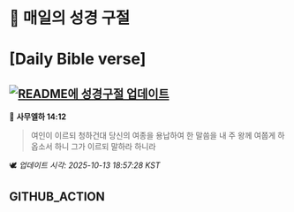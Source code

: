 # 🙏 매일의 성경 구절
# [Daily Bible verse]
## [![README에 성경구절 업데이트](https://github.com/DONGSUKA/first_test/actions/workflows/update-readme-bible.yml/badge.svg)](https://github.com/DONGSUKA/first_test/actions/workflows/update-readme-bible.yml)
<!-- START_BIBLE_VERSE -->
📖 **사무엘하 14:12**
> 여인이 이르되 청하건대 당신의 여종을 용납하여 한 말씀을 내 주 왕께 여쭙게 하옵소서 하니 그가 이르되 말하라 하니라

🕊️ _업데이트 시각: 2025-10-13 18:57:28 KST_
  <!-- END_BIBLE_VERSE -->
## GITHUB_ACTION
